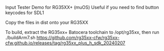Input Tester Demo for RG35XX+ (muOS)
Useful if you need to find button keycodes for SDL1

Copy the files in dist onto your RG35XX

To build, extract the RG35xx+ Batocera toolchain to /opt/rg35xx, then run ./buildArm7.sh
https://github.com/rg35xx-cfw/rg35xx-cfw.github.io/releases/tag/rg35xx_plus_h_sdk_20240207